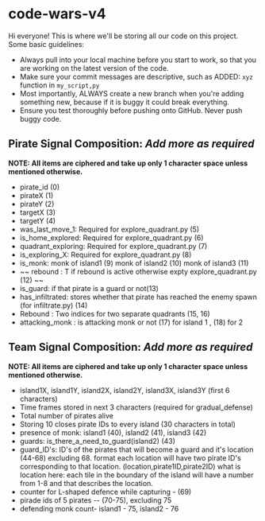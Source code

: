 # code-wars-v4
Hi everyone! This is where we'll be storing all our code on this project. Some basic guidelines:
- Always pull into your local machine before you start to work, so that you are working on the latest version of the code.
- Make sure your commit messages are descriptive, such as ADDED: `xyz` function in `my_script,py`
- Most importantly, ALWAYS create a new branch when you're adding something new, because if it is buggy it could break everything.
- Ensure you test thoroughly before pushing onto GitHub. Never push buggy code.

## Pirate Signal Composition: *Add more as required*
**NOTE: All items are ciphered and take up only 1 character space unless mentioned otherwise.**
- pirate_id (0)
- pirateX (1)
- pirateY (2)
- targetX (3)
- targetY (4)
- was_last_move_1: Required for explore_quadrant.py (5)
- is_home_explored: Required for explore_quadrant.py (6)
- quadrant_exploring: Required for explore_quadrant.py (7)
- is_exploring_X: Required for explore_quadrant.py (8)
- is_monk: monk of island1 (9)
          monk of island2 (10)
          monk of island3 (11)
- ~~ rebound : T if rebound is active otherwise expty explore_quadrant.py (12) ~~
- is_guard: if that pirate is a guard or not(13)
- has_infiltrated: stores whether that pirate has reached the enemy spawn (for infiltrate.py) (14)
- Rebound : Two indices for two separate quadrants (15, 16)
- attacking_monk : is attacking monk or not (17) for island 1 , (18)  for 2
## Team Signal Composition: *Add more as required*
**NOTE: All items are ciphered and take up only 1 character space unless mentioned otherwise.**
- island1X, island1Y, island2X, island2Y, island3X, island3Y (first 6 characters)
- Time frames stored in next 3 characters (required for gradual_defense)
- Total number of pirates alive
- Storing 10 closes pirate IDs to every island (30 characters in total)
-  presence of monk: island1 (40), island2 (41), island3 (42)
-  guards: is_there_a_need_to_guard(island2) (43)
-  guard_ID's: ID's of the pirates that will become a guard and it's location (44-68) excluding 68.
   format each location will have two pirate ID's corresponding to that location. (location,pirate1ID,pirate2ID)
   what is location here: each tile in the boundary of the island will have a number from 1-8 and that describes the location.
-  counter for L-shaped defence while capturing - (69)
-  pirade ids of 5 pirates -- (70-75), excluding 75
-  defending monk count- island1 -  75, island2 - 76 
